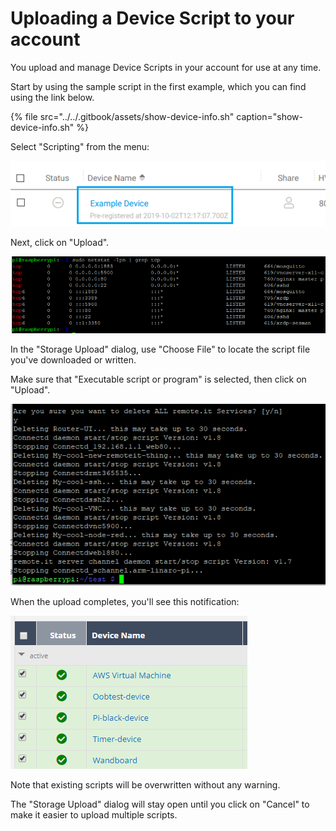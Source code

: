 # Uploading a Device Script to your account

You upload and manage Device Scripts in your account for use at any time.

Start by using the sample script in the first example, which you can find using the link below.

{% file src="../../.gitbook/assets/show-device-info.sh" caption="show-device-info.sh" %}

Select "Scripting" from the menu:

![](../../.gitbook/assets/image%20%28123%29.png)

Next, click on "Upload".

![](../../.gitbook/assets/image%20%2865%29.png)

In the "Storage Upload" dialog, use "Choose File" to locate the script file you've downloaded or written.

Make sure that "Executable script or program" is selected, then click on "Upload".

![](../../.gitbook/assets/image%20%2897%29.png)

When the upload completes, you'll see this notification:

![](../../.gitbook/assets/image%20%2814%29.png)

Note that existing scripts will be overwritten without any warning.

The "Storage Upload" dialog will stay open until you click on "Cancel" to make it easier to upload multiple scripts.

